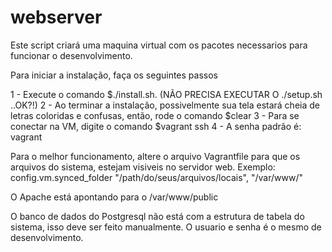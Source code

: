 webserver
=========

Este script criará uma maquina virtual com os pacotes necessarios para funcionar o desenvolvimento.

Para iniciar a instalação, faça os seguintes passos

1 - Execute o comando $./install.sh. (NÃO PRECISA EXECUTAR O ./setup.sh ..OK?!)
2 - Ao terminar a instalação, possivelmente sua tela estará cheia de letras coloridas e confusas, então, rode o comando $clear
3 - Para se conectar na VM, digite o comando $vagrant ssh
4 - A senha padrão é: vagrant


Para o melhor funcionamento, altere o arquivo Vagrantfile para que os arquivos do sistema, estejam visiveis no servidor web.
Exemplo: 
config.vm.synced_folder "/path/do/seus/arquivos/locais", "/var/www/"

O Apache está apontando para o /var/www/public 

O banco de dados do Postgresql não está com a estrutura de tabela do sistema, isso deve ser feito manualmente. O usuario e senha é o mesmo de desenvolvimento.

